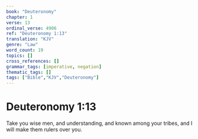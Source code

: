 ```yaml
---
book: "Deuteronomy"
chapter: 1
verse: 13
ordinal_verse: 4906
ref: "Deuteronomy 1:13"
translation: "KJV"
genre: "Law"
word_count: 19
topics: []
cross_references: []
grammar_tags: [imperative, negation]
thematic_tags: []
tags: ["Bible","KJV","Deuteronomy"]
---
```


# Deuteronomy 1:13

Take you wise men, and understanding, and known among your tribes, and I will make them rulers over you.

